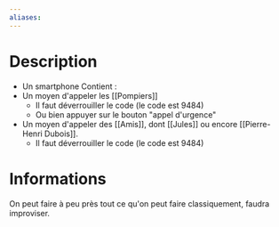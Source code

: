 ```yaml
---
aliases:
---
```

# Description
- Un smartphone
Contient : 
- Un moyen d'appeler les [[Pompiers]] 
	- Il faut déverrouiller le code (le code est 9484)
	- Ou bien appuyer sur le bouton "appel d'urgence"
- Un moyen d'appeler des [[Amis]], dont [[Jules]] ou encore [[Pierre-Henri Dubois]].
	- Il faut déverrouiller le code (le code est 9484)
# Informations
On peut faire à peu près tout ce qu'on peut faire classiquement, faudra improviser.